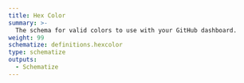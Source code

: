 ```yaml
---
title: Hex Color
summary: >-
  The schema for valid colors to use with your GitHub dashboard.
weight: 99
schematize: definitions.hexcolor
type: schematize
outputs:
  - Schematize
---
```

